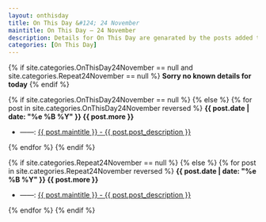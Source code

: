 ```yaml
---
layout: onthisday
title: On This Day &#124; 24 November
maintitle: On This Day — 24 November
description: Details for On This Day are genarated by the posts added to the website so the content is subject to changes/updates over time.
categories: [On This Day]
---
```


{% if site.categories.OnThisDay24November == null and site.categories.Repeat24November == null %}
<strong>Sorry no known details for today</strong>
{% endif %}

{% if site.categories.OnThisDay24November == null %}
{% else %}
{% for post in site.categories.OnThisDay24November reversed %}
<strong>{{ post.date | date: "%e %B %Y" }} {{ post.more }}</strong>
<ul>
<li> ——: <a href="{{ post.url }}">{{ post.maintitle }} - {{ post.post_description }}</a></li>
</ul>
{% endfor %}
{% endif %}

{% if site.categories.Repeat24November == null %}
{% else %}
{% for post in site.categories.Repeat24November reversed %}
<strong>{{ post.date | date: "%e %B %Y" }} {{ post.more }}</strong>
<ul>
<li> ——: <a href="{{ post.url }}">{{ post.maintitle }} - {{ post.post_description }}</a></li>
</ul>
{% endfor %}
{% endif %}
